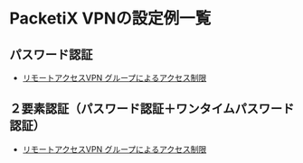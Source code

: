 # PacketiX VPNの設定例一覧
## パスワード認証
* [リモートアクセスVPN グループによるアクセス制限](vpn-group-password.md)

## ２要素認証（パスワード認証＋ワンタイムパスワード認証）
* [リモートアクセスVPN グループによるアクセス制限](vpn-group-otp.md)